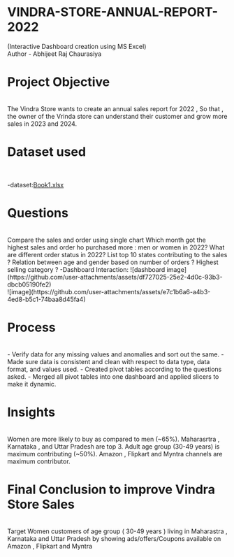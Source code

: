 # VINDRA-STORE-ANNUAL-REPORT-2022
(Interactive Dashboard creation using MS Excel)
<br>
Author - Abhijeet Raj Chaurasiya
# Project Objective
<br>
The Vindra Store wants to create an annual sales report for 2022 , So that , the owner of the Vrinda store can understand their customer and grow more sales in 2023 and 2024.

# Dataset used 
<br>

-dataset:[Book1.xlsx](https://github.com/user-attachments/files/21023059/Book1.xlsx)



# Questions
<br>
Compare the sales and order using single chart
Which month got the highest sales and order
ho purchased more : men or women in 2022?
What are different order status in 2022?
List top 10 states contributing to the sales ?
Relation between age and gender based on number of orders ?
Highest selling category ?
-Dashboard Interaction: ![dashboard image](https://github.com/user-attachments/assets/df727025-25e2-4d0c-93b3-dbcb05190fe2)
<br>
![image](https://github.com/user-attachments/assets/e7c1b6a6-a4b3-4ed8-b5c1-74baa8d45fa4)

# Process 
<br>
- Verify data for any missing values and anomalies and sort out the same.
- Made sure data is consistent and clean with respect to data type, data format, and values used.
- Created pivot tables according to the questions asked.
- Merged all pivot tables into one dashboard and applied slicers to make it dynamic.

# Insights
<br>
Women are more likely to buy as compared to men (~65%).
Maharasrtra , Karnataka , and Uttar Pradesh are top 3.
Adult age group (30-49 years) is maximum contributing (~50%).
Amazon , Flipkart and Myntra channels are maximum contributor.

# Final Conclusion to improve Vindra Store Sales
<br>
Target Women customers of age group ( 30-49 years ) living in Maharastra , Karnataka and Uttar Pradesh by showing ads/offers/Coupons available on Amazon , Flipkart and Myntra
